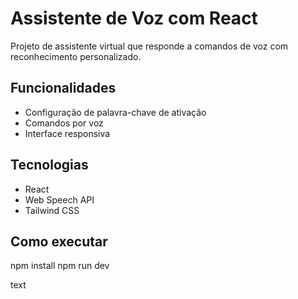 # Assistente de Voz com React

Projeto de assistente virtual que responde a comandos de voz com reconhecimento personalizado.

## Funcionalidades
- Configuração de palavra-chave de ativação
- Comandos por voz
- Interface responsiva

## Tecnologias
- React
- Web Speech API
- Tailwind CSS

## Como executar
npm install
npm run dev

text
